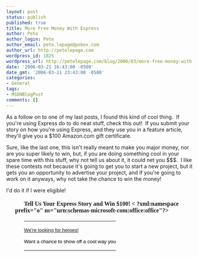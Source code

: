 ```yaml
---
layout: post
status: publish
published: true
title: More Free Money With Express
author: Pete
author_login: Pete
author_email: pete.lepage@pobox.com
author_url: http://petelepage.com
wordpress_id: 1825
wordpress_url: http://petelepage.com/blog/2006/03/more-free-money-with-express/
date: '2006-03-21 16:43:00 -0500'
date_gmt: '2006-03-21 23:43:00 -0500'
categories:
- General
tags:
- MSDNBlogPost
comments: []
---
```

<p>As a follow on to one of my last posts, I found this kind of cool thing.&nbsp; If you're using Express do to do neat stuff, check this out!&nbsp; If you submit your story on how you're using Express, and they use you in a feature article, they'll give you a $100 Amazon.com gift certificate.</p>
<p>Sure, like the last one, this isn't really meant to make you major money, nor are you super likely to win, but, if you are doing something cool in your spare time with this stuff, why not tell us about it, it could net you $$$.&nbsp; I like these contests not because it's going to get you to start a new project, but it gets you an opportunity to advertise your project, and if you're going to work on it anyways, why not take the chance to win the money!&nbsp; </p>
<p>I'd do it if I were eligible! </p>
<blockquote></blockquote>
<blockquote></blockquote>
<blockquote></blockquote>
<h4 style="MARGIN-LEFT: 0.25in; TEXT-INDENT: 0.25in"><b><font face="Times New Roman" size="3"><span style="FONT-SIZE: 12pt">Tell Us Your Express Story and Win $100! < ?xml:namespace prefix="o" ns="urn:schemas-microsoft-com:office:office"?><o :p></o></span></font></b></h4>
<table class="MsoNormalTable" style="MARGIN-LEFT: 0.5in" cellspacing="0" cellpadding="0" border="0">
<tbody>
<tr>
<td style="PADDING-RIGHT: 0in; PADDING-LEFT: 0in; PADDING-BOTTOM: 0in; WIDTH: 100%; PADDING-TOP: 0in" width="100%">
<p class="MsoNormal"><font face="Arial" color="black" size="3"><span style="FONT-SIZE: 12pt; COLOR: black; FONT-FAMILY: Arial"><a title="http://msdn.microsoft.com/vstudio/express/support/hero_promotion/default.aspx" href="http://msdn.microsoft.com/vstudio/express/support/hero_promotion/default.aspx"><font title="http://msdn.microsoft.com/vstudio/express/support/hero_promotion/default.aspx" size="2"><span title="http://msdn.microsoft.com/vstudio/express/support/hero_promotion/default.aspx" style="FONT-SIZE: 10pt">We're looking for heroes!</span></font></a></span></font><o :p></o></p>
<p class="MsoNormal"><font face="Times New Roman" size="3"><span style="FONT-SIZE: 12pt"><o :p></o></span></font></p>
<p class="MsoNormal"><font face="Arial" color="black" size="2"><span style="FONT-SIZE: 10pt; COLOR: black; FONT-FAMILY: Arial">Want a chance to show off a cool way you</span></font></p>
</td>
</tr>
</tbody>
</table>

